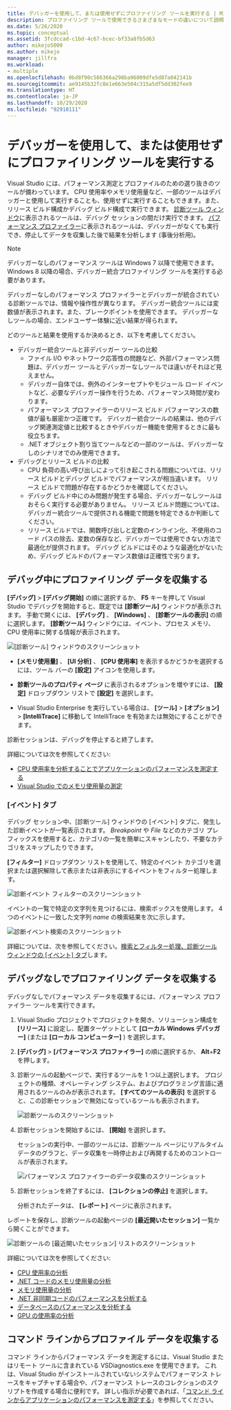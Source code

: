 ```yaml
---
title: デバッガーを使用して、または使用せずにプロファイリング ツールを実行する | Microsoft Docs
description: プロファイリング ツールで使用できるさまざまなモードの違いについて説明します
ms.date: 5/26/2020
ms.topic: conceptual
ms.assetid: 3fcdccad-c1bd-4c67-bcec-bf33a8fb5d63
author: mikejo5000
ms.author: mikejo
manager: jillfra
ms.workload:
- multiple
ms.openlocfilehash: 0bd8f90c586366a298ba96009dfe5d87a042141b
ms.sourcegitcommit: ae9145b32fc8e1e663e504c315a5df5dd302fee9
ms.translationtype: HT
ms.contentlocale: ja-JP
ms.lasthandoff: 10/29/2020
ms.locfileid: "92918111"
---
```

# <a name="run-profiling-tools-with-or-without-the-debugger"></a>デバッガーを使用して、または使用せずにプロファイリング ツールを実行する

Visual Studio には、パフォーマンス測定とプロファイルのための選り抜きのツールが備わっています。 CPU 使用率やメモリ使用量など、一部のツールはデバッガーと使用して実行することも、使用せずに実行することもできます。また、リリース ビルド構成かデバッグ ビルド構成で実行できます。 [診断ツール ウィンドウ](../profiling/profiling-feature-tour.md#measure-performance-while-debugging)に表示されるツールは、デバッグ セッションの間だけ実行できます。 [パフォーマンス プロファイラー](../profiling/profiling-feature-tour.md#post_mortem)に表示されるツールは、デバッガーがなくても実行でき、停止してデータを収集した後で結果を分析します (事後分析用)。

>[!NOTE]
>デバッガーなしのパフォーマンス ツールは Windows 7 以降で使用できます。 Windows 8 以降の場合、デバッガー統合プロファイリング ツールを実行する必要があります。

デバッガーなしのパフォーマンス プロファイラーとデバッガーが統合されている診断ツールでは、情報や操作性が異なります。 デバッガー統合ツールには変数値が表示されます。また、ブレークポイントを使用できます。 デバッガーなしツールの場合、エンドユーザー体験に近い結果が得られます。

どのツールと結果を使用するか決めるとき、以下を考慮してください。

- デバッガー統合ツールと非デバッガー ツールの比較
  - ファイル I/O やネットワーク応答性の問題など、外部パフォーマンス問題は、デバッガー ツールとデバッガーなしツールでは違いがそれほど見えません。
  - デバッガー自体では、例外のインターセプトやモジュール ロード イベントなど、必要なデバッガー操作を行うため、パフォーマンス時間が変わります。
  - パフォーマンス プロファイラーのリリース ビルド パフォーマンスの数値が最も厳密かつ正確です。 デバッガー統合ツールの結果は、他のデバッグ関連測定値と比較するときやデバッガー機能を使用するときに最も役立ちます。
  - .NET オブジェクト割り当てツールなどの一部のツールは、デバッガーなしのシナリオでのみ使用できます。
- デバッグとリリース ビルドの比較
  - CPU 負荷の高い呼び出しによって引き起こされる問題については、リリース ビルドとデバッグ ビルドでパフォーマンスが相当違います。 リリース ビルドで問題が存在するかどうかを確認してください。
  - デバッグ ビルド中にのみ問題が発生する場合、デバッガーなしツールはおそらく実行する必要がありません。 リリース ビルド問題については、デバッガー統合ツールで提供される機能で問題を特定できるか判断してください。
  - リリース ビルドでは、関数呼び出しと定数のインライン化、不使用のコード パスの除去、変数の保存など、デバッガーでは使用できない方法で最適化が提供されます。 デバッグ ビルドにはそのような最適化がないため、デバッグ ビルドのパフォーマンス数値は正確性で劣ります。

## <a name="collect-profiling-data-while-debugging"></a><a name="BKMK_Quick_start__Collect_diagnostic_data"></a> デバッグ中にプロファイリング データを収集する

**[デバッグ]**  >  **[デバッグ開始]** の順に選択するか、 **F5** キーを押して Visual Studio でデバッグを開始すると、既定では **[診断ツール]** ウィンドウが表示されます。 手動で開くには、 **[デバッグ]** 、 **[Windows]** 、 **[診断ツールの表示]** の順に選択します。 **[診断ツール]** ウィンドウには、イベント、プロセス メモリ、CPU 使用率に関する情報が表示されます。

![[診断ツール] ウィンドウのスクリーンショット](../profiling/media/diagnostictoolswindow.png "[診断ツール] ウィンドウ")

- **[メモリ使用量]** 、 **[UI 分析]** 、 **[CPU 使用率]** を表示するかどうかを選択するには、ツール バーの **[設定]** アイコンを使用します。

- **診断ツールのプロパティ ページ** に表示されるオプションを増やすには、 **[設定]** ドロップダウン リストで **[設定]** を選択します。

- Visual Studio Enterprise を実行している場合は、 **[ツール]**  >  **[オプション]**  >  **[IntelliTrace]** に移動して IntelliTrace を有効または無効にすることができます。

診断セッションは、デバッグを停止すると終了します。

詳細については次を参照してください:

- [CPU 使用率を分析することでアプリケーションのパフォーマンスを測定する](../profiling/beginners-guide-to-performance-profiling.md)
- [Visual Studio でのメモリ使用量の測定](../profiling/memory-usage.md)

### <a name="the-events-tab"></a>[イベント] タブ

デバッグ セッション中、[診断ツール] ウィンドウの [イベント] タブに、発生した診断イベントが一覧表示されます。 *Breakpoint* や *File* などのカテゴリ プレフィックスを使用すると、カテゴリの一覧を簡単にスキャンしたり、不要なカテゴリをスキップしたりできます。

**[フィルター]** ドロップダウン リストを使用して、特定のイベント カテゴリを選択または選択解除して表示または非表示にするイベントをフィルター処理します。

![診断イベント フィルターのスクリーンショット](../profiling/media/diagnosticeventfilter.png "診断イベント フィルター")

イベントの一覧で特定の文字列を見つけるには、検索ボックスを使用します。 4 つのイベントに一致した文字列 *name* の検索結果を次に示します。

![診断イベント検索のスクリーンショット](../profiling/media/diagnosticseventsearch.png "診断イベント検索")

詳細については、次を参照してください。[検索とフィルター処理、診断ツール ウィンドウの [イベント] タブ](https://devblogs.microsoft.com/devops/searching-and-filtering-the-events-tab-of-the-diagnostic-tools-window/)します。

## <a name="collect-profiling-data-without-debugging"></a>デバッグなしでプロファイリング データを収集する

デバッグなしでパフォーマンス データを収集するには、パフォーマンス プロファイラー ツールを実行できます。

1. Visual Studio プロジェクトでプロジェクトを開き、ソリューション構成を **[リリース]** に設定し、配置ターゲットとして **[ローカル Windows デバッガー]** (または **[ローカル コンピューター]** ) を選択します。

1. **[デバッグ]**  >  **[パフォーマンス プロファイラー]** の順に選択するか、 **Alt**+**F2** を押します。

1. 診断ツールの起動ページで、実行するツールを 1 つ以上選択します。 プロジェクトの種類、オペレーティング システム、およびプログラミング言語に適用されるツールのみが表示されます。 **[すべてのツールの表示]** を選択すると、この診断セッションで無効になっているツールも表示されます。

   ![診断ツールのスクリーンショット](../profiling/media/diaghubsummarypage.png "DIAG_SelectTool")

1. 診断セッションを開始するには、 **[開始]** を選択します。

   セッションの実行中、一部のツールには、診断ツール ページにリアルタイム データのグラフと、データ収集を一時停止および再開するためのコントロールが表示されます。

    ![パフォーマンス プロファイラーのデータ収集のスクリーンショット](../profiling/media/diaghubcollectdata.png "ハブのデータの収集")

1. 診断セッションを終了するには、 **[コレクションの停止]** を選択します。

   分析されたデータは、 **[レポート]** ページに表示されます。

レポートを保存し、診断ツールの起動ページの **[最近開いたセッション]** 一覧から開くことができます。

![診断ツールの [最近開いたセッション] リストのスクリーンショット](../profiling/media/diaghubopenexistingdiagsession.png "PDHUB_OpenExistingDiagSession")

詳細については次を参照してください:

- [CPU 使用率の分析](../profiling/cpu-usage.md)
- [.NET コードのメモリ使用量の分析](../profiling/dotnet-alloc-tool.md)
- [メモリ使用量の分析](../profiling/memory-usage-without-debugging2.md)
- [.NET 非同期コードのパフォーマンスを分析する](../profiling/analyze-async.md)
- [データベースのパフォーマンスを分析する](../profiling/analyze-database.md)
- [GPU の使用率の分析](../profiling/gpu-usage.md)

## <a name="collect-profiling-data-from-the-command-line"></a>コマンド ラインからプロファイル データを収集する

コマンド ラインからパフォーマンス データを測定するには、Visual Studio またはリモート ツールに含まれている VSDiagnostics.exe を使用できます。 これは、Visual Studio がインストールされていないシステムでパフォーマンス トレースをキャプチャする場合や、パフォーマンス トレースのコレクションのスクリプトを作成する場合に便利です。 詳しい指示が必要であれば、「[コマンド ラインからアプリケーションのパフォーマンスを測定する](../profiling/profile-apps-from-command-line.md)」を参照してください。